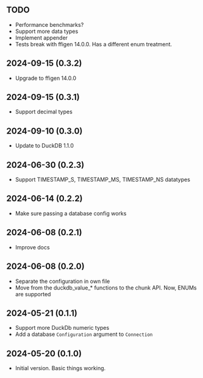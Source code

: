 ## TODO
- Performance benchmarks?  
- Support more data types
- Implement appender
- Tests break with ffigen 14.0.0.  Has a different enum treatment. 


## 2024-09-15 (0.3.2)
- Upgrade to ffigen 14.0.0


## 2024-09-15 (0.3.1)
- Support decimal types


## 2024-09-10 (0.3.0)
- Update to DuckDB 1.1.0


## 2024-06-30 (0.2.3)
- Support TIMESTAMP_S, TIMESTAMP_MS, TIMESTAMP_NS datatypes


## 2024-06-14 (0.2.2)
- Make sure passing a database config works


## 2024-06-08 (0.2.1)
- Improve docs


## 2024-06-08 (0.2.0)
- Separate the configuration in own file
- Move from the duckdb_value_* functions to the chunk API.  Now, ENUMs are supported


## 2024-05-21 (0.1.1) 
- Support more DuckDb numeric types 
- Add a database `Configuration` argument to `Connection`


## 2024-05-20 (0.1.0)
- Initial version.  Basic things working.
